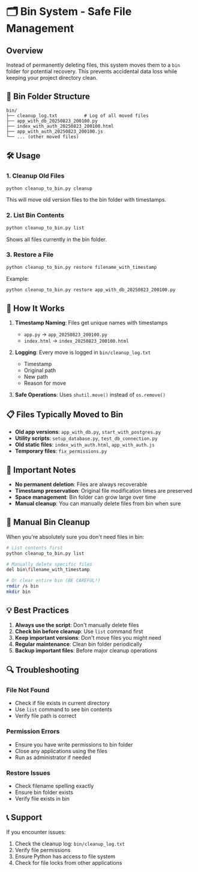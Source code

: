 # 🗂️ Bin System - Safe File Management

## Overview
Instead of permanently deleting files, this system moves them to a `bin` folder for potential recovery. This prevents accidental data loss while keeping your project directory clean.

## 📁 Bin Folder Structure
```
bin/
├── cleanup_log.txt          # Log of all moved files
├── app_with_db_20250823_200100.py
├── index_with_auth_20250823_200100.html
├── app_with_auth_20250823_200100.js
└── ... (other moved files)
```

## 🛠️ Usage

### 1. **Cleanup Old Files**
```bash
python cleanup_to_bin.py cleanup
```
This will move old version files to the bin folder with timestamps.

### 2. **List Bin Contents**
```bash
python cleanup_to_bin.py list
```
Shows all files currently in the bin folder.

### 3. **Restore a File**
```bash
python cleanup_to_bin.py restore filename_with_timestamp
```
Example:
```bash
python cleanup_to_bin.py restore app_with_db_20250823_200100.py
```

## 🔄 How It Works

1. **Timestamp Naming**: Files get unique names with timestamps
   - `app.py` → `app_20250823_200100.py`
   - `index.html` → `index_20250823_200100.html`

2. **Logging**: Every move is logged in `bin/cleanup_log.txt`
   - Timestamp
   - Original path
   - New path
   - Reason for move

3. **Safe Operations**: Uses `shutil.move()` instead of `os.remove()`

## 📋 Files Typically Moved to Bin

- **Old app versions**: `app_with_db.py`, `start_with_postgres.py`
- **Utility scripts**: `setup_database.py`, `test_db_connection.py`
- **Old static files**: `index_with_auth.html`, `app_with_auth.js`
- **Temporary files**: `fix_permissions.py`

## 🚨 Important Notes

- **No permanent deletion**: Files are always recoverable
- **Timestamp preservation**: Original file modification times are preserved
- **Space management**: Bin folder can grow large over time
- **Manual cleanup**: You can manually delete files from bin when sure

## 🧹 Manual Bin Cleanup

When you're absolutely sure you don't need files in bin:

```bash
# List contents first
python cleanup_to_bin.py list

# Manually delete specific files
del bin\filename_with_timestamp

# Or clear entire bin (BE CAREFUL!)
rmdir /s bin
mkdir bin
```

## 💡 Best Practices

1. **Always use the script**: Don't manually delete files
2. **Check bin before cleanup**: Use `list` command first
3. **Keep important versions**: Don't move files you might need
4. **Regular maintenance**: Clean bin folder periodically
5. **Backup important files**: Before major cleanup operations

## 🔍 Troubleshooting

### File Not Found
- Check if file exists in current directory
- Use `list` command to see bin contents
- Verify file path is correct

### Permission Errors
- Ensure you have write permissions to bin folder
- Close any applications using the files
- Run as administrator if needed

### Restore Issues
- Check filename spelling exactly
- Ensure bin folder exists
- Verify file exists in bin

## 📞 Support

If you encounter issues:
1. Check the cleanup log: `bin/cleanup_log.txt`
2. Verify file permissions
3. Ensure Python has access to file system
4. Check for file locks from other applications
